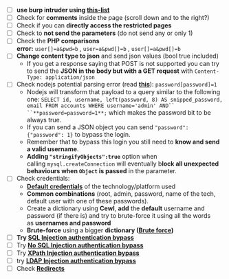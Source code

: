 - [ ]  **use burp intruder using [this-list](https://github.com/M8SZT8/Security-Hub/blob/main/Bypass%20Authentication/login-page/fuzzing-list%20%5BBy%20hacktricks%5D.md)**
- [ ]  Check for **comments** inside the page (scroll down and to the right?)
- [ ]  Check if you can **directly access the restricted pages**
- [ ]  Check to **not send the parameters** (do not send any or only 1)
- [ ]  Check the **PHP comparisons error:** `user[]=a&pwd=b` , `user=a&pwd[]=b` , `user[]=a&pwd[]=b`
- [ ]  **Change content type to json** and send json values (bool true included)
    - If you get a response saying that POST is not supported you can try to send the **JSON in the body but with a GET request** with `Content-Type: application/json`
- [ ]  Check nodejs potential parsing error (read **[this](https://flattsecurity.medium.com/finding-an-unseen-sql-injection-by-bypassing-escape-functions-in-mysqljs-mysql-90b27f6542b4)**): `password[password]=1`
    - Nodejs will transform that payload to a query similar to the following one: `SELECT id, username, left(password, 8) AS snipped_password, email FROM accounts WHERE username='admin' AND`` ``**password=password=1**;` which makes the password bit to be always true.
    - If you can send a JSON object you can send `"password":{"password": 1}` to bypass the login.
    - Remember that to bypass this login you still need to **know and send a valid username**.
    - **Adding `"stringifyObjects":true`** option when calling `mysql.createConnection` will eventually b**lock all unexpected behaviours when `Object` is passed** in the parameter.
- [ ]  Check credentials:
    - **[Default credentials](https://github.com/carlospolop/hacktricks/blob/master/generic-methodologies-and-resources/brute-force.md#default-credentials)** of the technology/platform used
    - **Common combinations** (root, admin, password, name of the tech, default user with one of these passwords).
    - Create a dictionary using **Cewl**, **add** the **default** username and password (if there is) and try to brute-force it using all the words as **usernames and password**
    - **Brute-force** using a bigger **dictionary ([Brute force](https://github.com/carlospolop/hacktricks/blob/master/generic-methodologies-and-resources/brute-force.md#http-post-form))**
- [ ]  **Try [SQL Injection authentication bypass](https://github.com/carlospolop/hacktricks/blob/master/pentesting-web/sql-injection/#authentication-bypass)**
- [ ]  Try **[No SQL Injection authentication bypass](https://github.com/carlospolop/hacktricks/blob/master/pentesting-web/nosql-injection.md#basic-authentication-bypass)**
- [ ]  Try **[XPath Injection authentication bypass](https://github.com/carlospolop/hacktricks/blob/master/pentesting-web/xpath-injection.md#authentication-bypass)**
- [ ]  try **[LDAP Injection authentication bypass](https://github.com/carlospolop/hacktricks/blob/master/pentesting-web/ldap-injection.md#login-bypass)**
- [ ]  Check **[Redirects](https://github.com/M8SZT8/Security-Hub/blob/main/Fuzzing%20Lists/open-redirect.txt)**
